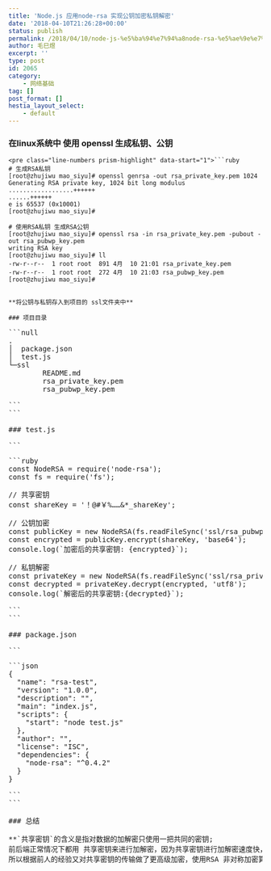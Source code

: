 ```yaml
---
title: 'Node.js 应用node-rsa 实现公钥加密私钥解密'
date: '2018-04-10T21:26:28+00:00'
status: publish
permalink: /2018/04/10/node-js-%e5%ba%94%e7%94%a8node-rsa-%e5%ae%9e%e7%8e%b0%e5%85%ac%e9%92%a5%e5%8a%a0%e5%af%86%e7%a7%81%e9%92%a5%e8%a7%a3%e5%af%86
author: 毛巳煜
excerpt: ''
type: post
id: 2065
category:
    - 网络基础
tag: []
post_format: []
hestia_layout_select:
    - default
---
```

### 在linux系统中 使用 openssl 生成私钥、公钥

```
<pre class="line-numbers prism-highlight" data-start="1">```ruby
# 生成RSA私钥
[root@zhujiwu mao_siyu]# openssl genrsa -out rsa_private_key.pem 1024
Generating RSA private key, 1024 bit long modulus
..................++++++
......++++++
e is 65537 (0x10001)
[root@zhujiwu mao_siyu]#

# 使用RSA私钥 生成RSA公钥
[root@zhujiwu mao_siyu]# openssl rsa -in rsa_private_key.pem -pubout -out rsa_pubwp_key.pem
writing RSA key
[root@zhujiwu mao_siyu]# ll
-rw-r--r--  1 root root  891 4月  10 21:01 rsa_private_key.pem
-rw-r--r--  1 root root  272 4月  10 21:03 rsa_pubwp_key.pem
[root@zhujiwu mao_siyu]#

```
```

**将公钥与私钥存入到项目的 ssl文件夹中**

### 项目目录

```
<pre class="line-numbers prism-highlight" data-start="1">```null
.
│  package.json
│  test.js
└─ssl
        README.md
        rsa_private_key.pem
        rsa_pubwp_key.pem

```
```

### test.js

```
<pre class="line-numbers prism-highlight" data-start="1">```ruby
const NodeRSA = require('node-rsa');
const fs = require('fs');

// 共享密钥
const shareKey = '！@#￥%……&*_shareKey';

// 公钥加密
const publicKey = new NodeRSA(fs.readFileSync('ssl/rsa_pubwp_key.pem'));
const encrypted = publicKey.encrypt(shareKey, 'base64');
console.log(`加密后的共享密钥: <span class="katex math inline">{encrypted}`);

// 私钥解密
const privateKey = new NodeRSA(fs.readFileSync('ssl/rsa_private_key.pem'));
const decrypted = privateKey.decrypt(encrypted, 'utf8');
console.log(`解密后的共享密钥:</span>{decrypted}`);

```
```

### package.json

```
<pre class="line-numbers prism-highlight" data-start="1">```json
{
  "name": "rsa-test",
  "version": "1.0.0",
  "description": "",
  "main": "index.js",
  "scripts": {
    "start": "node test.js"
  },
  "author": "",
  "license": "ISC",
  "dependencies": {
    "node-rsa": "^0.4.2"
  }
}

```
```

### 总结

**`共享密钥`的含义是指对数据的加解密只使用一把共同的密钥;  
前后端正常情况下都用 共享密钥来进行加解密，因为共享密钥进行加解密速度快，缺点是很容易被抓包拦截获取到密钥;  
所以根据前人的经验又对共享密钥的传输做了更高级加密，使用RSA 非对称加密算法来对共享密钥在进行二次加密，防止在客户端在与服务端交互过程中数据被抓包拦截获取;**